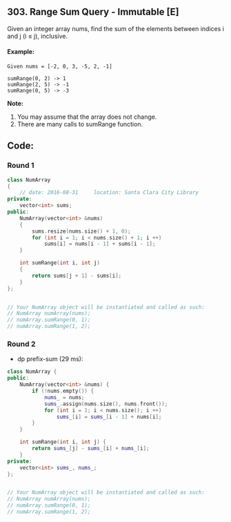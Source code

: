 ## 303. Range Sum Query - Immutable [E]
Given an integer array nums, find the sum of the elements between indices i and j (i ≤ j), inclusive.

#### Example:
```
Given nums = [-2, 0, 3, -5, 2, -1]

sumRange(0, 2) -> 1
sumRange(2, 5) -> -1
sumRange(0, 5) -> -3
```

**Note:**   
  1. You may assume that the array does not change.
  2. There are many calls to sumRange function.
  
## Code:
### Round 1
```c++
class NumArray 
{
    // date: 2016-08-31     location: Santa Clara City Library
private:
    vector<int> sums;
public:
    NumArray(vector<int> &nums) 
    {
        sums.resize(nums.size() + 1, 0);
        for (int i = 1; i < nums.size() + 1; i ++)
            sums[i] = nums[i - 1] + sums[i - 1];
    }

    int sumRange(int i, int j) 
    {
        return sums[j + 1] - sums[i];
    }
};


// Your NumArray object will be instantiated and called as such:
// NumArray numArray(nums);
// numArray.sumRange(0, 1);
// numArray.sumRange(1, 2);
```

### Round 2
- dp prefix-sum (29 ms):
```c++
class NumArray {
public:
    NumArray(vector<int> &nums) {
        if (!nums.empty()) {
            nums_ = nums;
            sums_.assign(nums.size(), nums.front());
            for (int i = 1; i < nums.size(); i ++)
                sums_[i] = sums_[i - 1] + nums[i];
        }
    }

    int sumRange(int i, int j) {
        return sums_[j] - sums_[i] + nums_[i];
    }
private:
    vector<int> sums_, nums_;
};


// Your NumArray object will be instantiated and called as such:
// NumArray numArray(nums);
// numArray.sumRange(0, 1);
// numArray.sumRange(1, 2);
```

